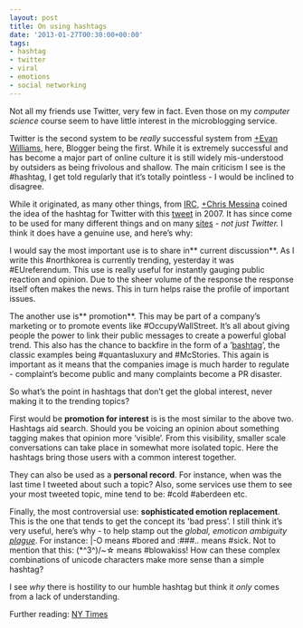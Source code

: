 ```yaml
---
layout: post
title: On using hashtags
date: '2013-01-27T00:30:00+00:00'
tags:
- hashtag
- twitter
- viral
- emotions
- social networking
---
```

Not all my friends use Twitter, very few in fact. Even those on my _computer science_ course seem to have little interest in the microblogging service.

Twitter is the second system to be _really_ successful system from [+Evan Williams](http://plus.google.com/102048265612444661933), here, Blogger being the first. While it is extremely successful and has become a major part of online culture it is still widely mis-understood by outsiders as being frivolous and shallow. The main criticism I see is the #hashtag, I get told regularly that it’s totally pointless - I would be inclined to disagree.

While it originated, as many other things, from [IRC](http://en.wikipedia.org/wiki/Internet_Relay_Chat), [+Chris Messina](http://plus.google.com/102034052532213921839) coined the idea of the hashtag for Twitter with this [tweet](https://twitter.com/chrismessina/status/223115412) in 2007. It has since come to be used for many different things and on many [sites](http://en.wikipedia.org/wiki/Hashtag#Websites_that_support_hashtags) - _not just Twitter._ I think it does have a genuine use, and here’s why:

I would say the most important use is to share in** current discussion**. As I write this #northkorea is currently trending, yesterday it was #EUreferendum. This use is really useful for instantly gauging public reaction and opinion. Due to the sheer volume of the response the response itself often makes the news. This in turn helps raise the profile of important issues.

The another use is** promotion**. This may be part of a company’s marketing or to promote events like #OccupyWallStreet. It’s all about giving people the power to link their public messages to create a powerful global trend. This also has the chance to backfire in the form of a ’[bashtag](http://www.zideate.com/2/826/implementation/social-media/bashtag-backlash-when-a-hashtag-goes-bad)’, the classic examples being #quantasluxury and #McStories. This again is important as it means that the companies image is much harder to regulate - complaint’s become public and many complaints become a PR disaster.

So what’s the point in hashtags that don’t get the global interest, never making it to the trending topics?

First would be **promotion for interest** is is the most similar to the above two. Hashtags aid search. Should you be voicing an opinion about something tagging makes that opinion more ‘visible’. From this visibility, smaller scale conversations can take place in somewhat more isolated topic. Here the hashtags bring those users with a common interest together.

They can also be used as a **personal record**. For instance, when was the last time I tweeted about such a topic? Also, some services use them to see your most tweeted topic, mine tend to be: #cold #aberdeen etc.

Finally, the most controversial use: **sophisticated emotion replacement**. This is the one that tends to get the concept its 'bad press’. I still think it’s very useful, here’s why - to help stamp out the _global, emoticon ambiguity [plague](http://en.wikipedia.org/wiki/List_of_emoticons)_. For instance: |-O means #bored and :###.. means #sick. Not to mention that this: (*^3^)/~☆ means #blowakiss! How can these complex combinations of unicode characters make more sense than a simple hashtag?

I see _why_ there is hostility to our humble hashtag but think it _only_ comes from a lack of understanding.

Further reading: [NY Times](http://www.nytimes.com/2011/06/12/fashion/hashtags-a-new-way-for-tweets-cultural-studies.html?_r=2&pagewanted=all&)
